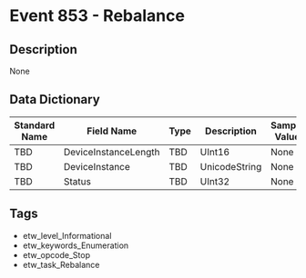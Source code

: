 # Event 853 - Rebalance

## Description
None

## Data Dictionary
|Standard Name|Field Name|Type|Description|Sample Value|
|---|---|---|---|---|
|TBD|DeviceInstanceLength|TBD|UInt16|None|None|
|TBD|DeviceInstance|TBD|UnicodeString|None|None|
|TBD|Status|TBD|UInt32|None|None|

## Tags
* etw_level_Informational
* etw_keywords_Enumeration
* etw_opcode_Stop
* etw_task_Rebalance